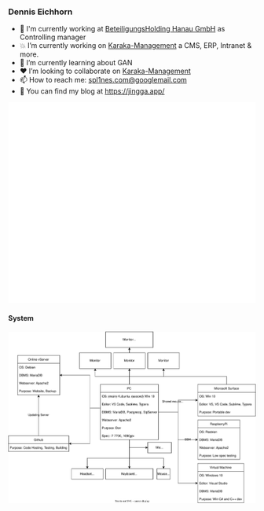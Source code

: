 ### Dennis Eichhorn

- :office: I'm currently working at [BeteiligungsHolding Hanau GmbH](https://www.bhg-hanau.de/) as Controlling manager
- :boom: I’m currently working on [Karaka-Management](https://github.com/Karaka-Management/) a CMS, ERP, Intranet & more.
- :seedling: I’m currently learning about GAN
- :heart: I’m looking to collaborate on [Karaka-Management](https://github.com/Karaka-Management/)
- :mailbox: How to reach me: spl1nes.com@googlemail.com
- :pencil: You can find my blog at https://jingga.app/

<p align="center">
  <img src="https://raw.githubusercontent.com/spl1nes/spl1nes/master/metrics.plugin.achievements.compact.svg" alt="Achievements">
</p>

#### System

<p align="center">
  <img src="https://raw.githubusercontent.com/spl1nes/spl1nes/master/system.drawio.svg" alt="Achievements">
</p>
